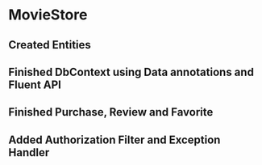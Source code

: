 # MovieStore
## Created Entities
## Finished DbContext using Data annotations and Fluent API
## Finished Purchase, Review and Favorite
## Added Authorization Filter and Exception Handler